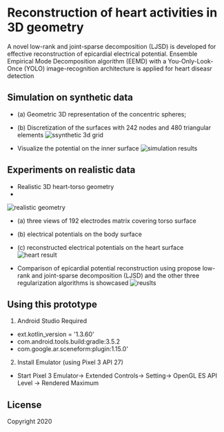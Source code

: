 # Reconstruction of heart activities in 3D geometry

A novel low-rank and joint-sparse decomposition (LJSD) is developed for effective reconstruction of epicardial electrical potential.
Ensemble Empirical Mode Decomposition algorithm (EEMD) with a You-Only-Look-Once (YOLO) image-recognition architecture is applied for heart diseasr detection


## Simulation on synthetic data
- (a) Geometric 3D representation of the concentric spheres; 
- (b) Discretization of the surfaces with 242 nodes and 480 triangular elements
![ssynthetic 3d grid](https://user-images.githubusercontent.com/71365210/189989168-6932687e-7461-403b-a1cf-0fc9a02708cc.jpg)

- Visualize the potential on the inner surface 
![simulation results](https://user-images.githubusercontent.com/71365210/189988480-e6a2f719-5d3b-4317-904f-f59f5ac408d2.jpg)

## Experiments on realistic data
- Realistic 3D heart-torso geometry
- 
![realistic geometry](https://user-images.githubusercontent.com/71365210/189990123-14b2da7e-f553-45d0-9080-057f3ee7b4c2.jpg)

- (a) three views of 192 electrodes matrix covering torso surface
- (b) electrical potentials on the body surface
- (c) reconstructed electrical potentials on the heart surface
![heart result](https://user-images.githubusercontent.com/71365210/189990333-2af4748a-f9d5-4ff0-99ca-8c69778926a5.jpg)

- Comparison of epicardial potential reconstruction using propose low-rank and joint-sparse decomposition (LJSD) and the other three regularization algorithms is showcased
![reuslts](https://user-images.githubusercontent.com/71365210/189991153-5983f64a-4b90-42d7-85a8-232c8d0f3711.jpg)


## Using this prototype
1. Android Studio Required
  - ext.kotlin_version = '1.3.60'
  - com.android.tools.build:gradle:3.5.2
  - com.google.ar.sceneform:plugin:1.15.0'
2. Install Emulator (using Pixel 3 API 27)
  - Start Pixel 3 Emulator-> Extended Controls-> Setting-> OpenGL ES API Level -> Rendered Maximum



## License
Copyright 2020 

